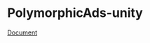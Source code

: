 # PolymorphicAds-unity
[Document](https://github.com/FullSpeedInc-SmartPhoneDepartment/PolymorphicAds-unity/wiki)
